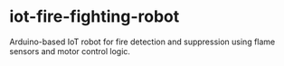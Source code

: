 # iot-fire-fighting-robot
Arduino-based IoT robot for fire detection and suppression using flame sensors and motor control logic.
